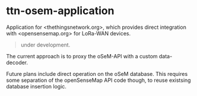 # ttn-osem-application
Application for <thethingsnetwork.org>, which provides direct integration
with <opensensemap.org> for LoRa-WAN devices.

> under development.

The current approach is to proxy the oSeM-API with a custom data-decoder.

Future plans include direct operation on the oSeM database. This requires
some separation of the openSenseMap API code though, to reuse existsing
database insertion logic.
